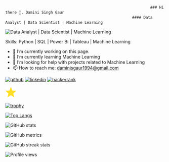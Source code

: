                                                                     ### Hi there 👋, Damini Singh Gaur
                                                            #### Data Analyst | Data Scientist | Machine Learning
![Data Analyst | Data Scientist | Machine Learning](https://www.google.com/imgres?imgurl=https%3A%2F%2Fwww.hmr.co.com%2Fwp-content%2Fuploads%2F2021%2F04%2FOurData_Banner_FI.jpg&imgrefurl=https%3A%2F%2Fwww.hmr.co.com%2Four-data%2F&tbnid=m-wGVBIs_NtyTM&vet=10COUBEDMotAJqFwoTCMDtos3LuPsCFQAAAAAdAAAAABAE..i&docid=C-rv8enkXCdQ2M&w=1200&h=628&q=data%20banner&hl=en&ved=0COUBEDMotAJqFwoTCMDtos3LuPsCFQAAAAAdAAAAABAE)


Skills: Python | SQL | Power Bi | Tableau | Machine Learning

- 🔭 I’m currently working on this page. 
- 🌱 I’m currently learning  Machine Learning 
- 🤔 I’m looking for help with projects related to Machine Learning 
- 📫 How to reach me: daminisgaur1994@gmail.com 


[<img src='https://cdn.jsdelivr.net/npm/simple-icons@3.0.1/icons/github.svg' alt='github' height='40'>](https://github.com/94Damini)  [<img src='https://cdn.jsdelivr.net/npm/simple-icons@3.0.1/icons/linkedin.svg' alt='linkedin' height='40'>](https://www.linkedin.com/in/www.linkedin.com/in/damini-singh-gaur-511145243/)  [<img src='https://cdn.jsdelivr.net/npm/simple-icons@3.0.1/icons/hackerrank.svg' alt='hackerrank' height='40'>](daminisgaur1994)  

<a href='https://stars.github.com/'><img src='https://raw.githubusercontent.com/acervenky/animated-github-badges/master/assets/starbadge.gif' width='35' height='35'></a> 

[![trophy](https://github-profile-trophy.vercel.app/?username=94Damini)](https://github.com/ryo-ma/github-profile-trophy)

[![Top Langs](https://github-readme-stats.vercel.app/api/top-langs/?username=94Damini)](https://github.com/anuraghazra/github-readme-stats)

![GitHub stats](https://github-readme-stats.vercel.app/api?username=94Damini&show_icons=true)  

![GitHub metrics](https://metrics.lecoq.io/94Damini)  

![GitHub streak stats](https://github-readme-streak-stats.herokuapp.com/?user=94Damini)  

![Profile views](https://gpvc.arturio.dev/94Damini)  

